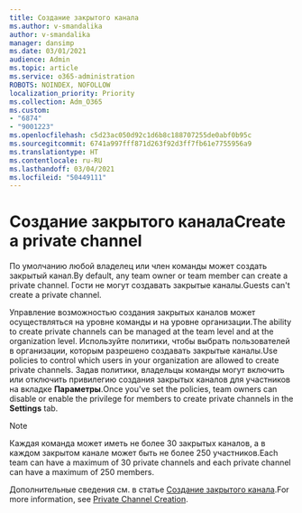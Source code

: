 ```yaml
---
title: Создание закрытого канала
ms.author: v-smandalika
author: v-smandalika
manager: dansimp
ms.date: 03/01/2021
audience: Admin
ms.topic: article
ms.service: o365-administration
ROBOTS: NOINDEX, NOFOLLOW
localization_priority: Priority
ms.collection: Adm_O365
ms.custom:
- "6874"
- "9001223"
ms.openlocfilehash: c5d23ac050d92c1d6b8c188707255de0abf0b95c
ms.sourcegitcommit: 6741a997fff871d263f92d3ff7fb61e7755956a9
ms.translationtype: HT
ms.contentlocale: ru-RU
ms.lasthandoff: 03/04/2021
ms.locfileid: "50449111"
---
```

# <a name="create-a-private-channel"></a><span data-ttu-id="47c23-102">Создание закрытого канала</span><span class="sxs-lookup"><span data-stu-id="47c23-102">Create a private channel</span></span>

<span data-ttu-id="47c23-103">По умолчанию любой владелец или член команды может создать закрытый канал.</span><span class="sxs-lookup"><span data-stu-id="47c23-103">By default, any team owner or team member can create a private channel.</span></span> <span data-ttu-id="47c23-104">Гости не могут создавать закрытые каналы.</span><span class="sxs-lookup"><span data-stu-id="47c23-104">Guests can't create a private channel.</span></span> 

<span data-ttu-id="47c23-105">Управление возможностью создания закрытых каналов может осуществляться на уровне команды и на уровне организации.</span><span class="sxs-lookup"><span data-stu-id="47c23-105">The ability to create private channels can be managed at the team level and at the organization level.</span></span> <span data-ttu-id="47c23-106">Используйте политики, чтобы выбрать пользователей в организации, которым разрешено создавать закрытые каналы.</span><span class="sxs-lookup"><span data-stu-id="47c23-106">Use policies to control which users in your organization are allowed to create private channels.</span></span> <span data-ttu-id="47c23-107">Задав политики, владельцы команды могут включить или отключить привилегию создания закрытых каналов для участников на вкладке **Параметры**.</span><span class="sxs-lookup"><span data-stu-id="47c23-107">Once you've set the policies, team owners can disable or enable the privilege for members to create private channels in the **Settings** tab.</span></span>

> [!NOTE]
> <span data-ttu-id="47c23-108">Каждая команда может иметь не более 30 закрытых каналов, а в каждом закрытом канале может быть не более 250 участников.</span><span class="sxs-lookup"><span data-stu-id="47c23-108">Each team can have a maximum of 30 private channels and each private channel can have a maximum of 250 members.</span></span>

<span data-ttu-id="47c23-109">Дополнительные сведения см. в статье [Создание закрытого канала](https://docs.microsoft.com/MicrosoftTeams/private-channels#private-channel-creation).</span><span class="sxs-lookup"><span data-stu-id="47c23-109">For more information, see [Private Channel Creation](https://docs.microsoft.com/MicrosoftTeams/private-channels#private-channel-creation).</span></span>


